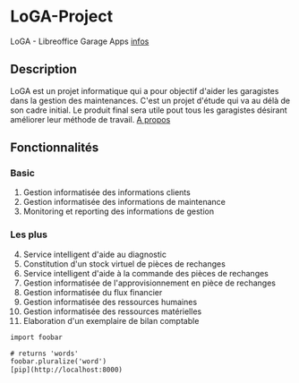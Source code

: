 # LoGA-Project
LoGA - Libreoffice Garage Apps [infos](https://github.com/rocdane/loga-project)

## Description
LoGA est un projet informatique qui a pour objectif d'aider les garagistes dans la gestion des maintenances. C'est un projet d'étude qui va au délà de son cadre initial. Le produit final sera utile pout tous les garagistes désirant améliorer leur méthode de travail.
[A propos](https://github.com/rocdane/loga-project)

## Fonctionnalités
### Basic
1. Gestion informatisée des informations clients
2. Gestion informatisée des informations de maintenance
3. Monitoring et reporting des informations de gestion

### Les plus
4. Service intelligent d'aide au diagnostic
5. Constitution d'un stock virtuel de pièces de rechanges
6. Service intelligent d'aide à la commande des pièces de rechanges
7. Gestion informatisée de l'approvisionnement en pièce de rechanges
8. Gestion informatisée du flux financier
9. Gestion informatisée des ressources humaines
10. Gestion informatisée des ressources matérielles
11. Elaboration d'un exemplaire de bilan comptable

```txt
import foobar

# returns 'words'
foobar.pluralize('word')
[pip](http://localhost:8000)
```

